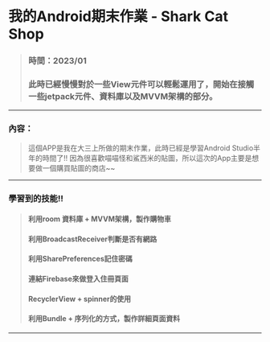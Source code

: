 # 我的Android期末作業 - Shark Cat Shop
>### 時間：2023/01
>### 此時已經慢慢對於一些View元件可以輕鬆運用了，開始在接觸一些jetpack元件、資料庫以及MVVM架構的部分。
---
### 內容：
> 這個APP是我在大三上所做的期末作業，此時已經是學習Android Studio半年的時間了!!
因為很喜歡喵喵怪和鯊西米的貼圖，所以這次的App主要是想要做一個購買貼圖的商店~~
---
### 學習到的技能!!
>#### 利用room 資料庫 + MVVM架構，製作購物車
>#### 利用BroadcastReceiver判斷是否有網路
>#### 利用SharePreferences記住密碼
>#### 連結Firebase來做登入住冊頁面
>#### RecyclerView + spinner的使用
>#### 利用Bundle + 序列化的方式，製作詳細頁面資料

---
